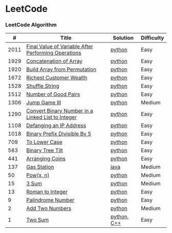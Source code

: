 LeetCode
========

### LeetCode Algorithm

| #    | Title                                                                                                                                     | Solution                                                                                                                 | Difficulty |
|------|-------------------------------------------------------------------------------------------------------------------------------------------|--------------------------------------------------------------------------------------------------------------------------|------------|
| 2011 | [Final Value of Variable After Performing Operations](https://leetcode.com/problems/final-value-of-variable-after-performing-operations/) | [python](Algorithms/python/FinalValueOfVariableAfterPerformingOperations/FinalValueofVariableAfterPerformingOperations.py) | Easy       |                                                                            
| 1929 | [Concatenation of Array](https://leetcode.com/problems/concatenation-of-array/)                                                           | [python](Algorithms/python/ConcatenationOfArray/ConcatenationOfArray.py)                                                 | Easy       |
| 1920 | [Build Array from Permutation](https://leetcode.com/problems/build-array-from-permutation/)                                               | [python](Algorithms/python/BuildArrayfromPermutation/BuildArrayfromPermutation.py)                                       | Easy       |
| 1672 | [Richest Customer Wealth](https://leetcode.com/problems/richest-customer-wealth)                                                          | [python](Algorithms/python/RichestCustomerWealth/RichestCustomerWealth.py)                                               | Easy       |
| 1528 | [Shuffle String](https://leetcode.com/problems/shuffle-string)                                                                            | [python]()                                                                                                               | Easy       |
| 1512 | [Number of Good Pairs](https://leetcode.com/problems/number-of-good-pairs)                                                                | [python]()                                                                                                               | Easy       |
| 1306 | [Jump Game III](https://leetcode.com/problems/jump-game-iii)                                                                              | [python](Algorithms/python/JumpGameIII/JumpGameIII.py)                                                                   | Medium     |                                                                        
| 1290 | [Convert Binary Number in a Linked List to Integer](https://leetcode.com/problems/convert-binary-number-in-a-linked-list-to-integer/)     | [python](Algorithms/python/1290.ConvertBinaryNumberinaLinkedListtoInteger.py)                                            | Easy       |
| 1108 | [Defanging an IP Address](https://leetcode.com/problems/defanging-an-ip-address)                                                          | [python](Algorithms/python/DefanginganIPAddress/DefangingAnIPAddress.py)                                                 | Easy       |
| 1018 | [Binary Prefix Divisible By 5](https://leetcode.com/problems/binary-prefix-divisible-by-5/)                                               | [python](Algorithms/python/BinaryPrefixDivisibleBy5/BinaryPrefixDivisibleBy5.py)                                         | Easy       |    
| 709  | [To Lower Case](https://leetcode.com/problems/to-lower-case)                                                                              | [python](Algorithms/python/ToLowerCase/ToLowerCase.py)                                                                   | Easy       |
| 563  | [Binary Tree Tilt](https://leetcode.com/problems/binary-tree-tilt)                                                                        | [python](Algorithms/python/BinaryTreeTilt/BinaryTreeTilt.py)                                                             | Easy       |
| 441  | [Arranging Coins](https://leetcode.com/problems/arranging-coins/)                                                                         | [python](Algorithms/python/441-arranging-coins.py)                                                                       | Easy       |
| 137  | [Gas Station](https://leetcode.com/problems/gas-station/)                                                                                 | [java](Algorithms/Java/Gas_Station.java)                                                                               | Medium     | 
| 50   | [Pow(x, n)](https://leetcode.com/problems/powx-n)                                                                                         | [python](Algorithms/python/Pow(x,n)/pow(x,n).py)                                                                         | Medium     |
| 15   | [3 Sum](https://leetcode.com/problems/3sum/)                                                                                              | [python](Algorithms/python/3Sum.py)                                                                                      | Medium     |
| 13   | [Roman to Integer](https://leetcode.com/problems/roman-to-integer/)                                                                       | [python](Algorithms/python/RomanToInteger/roman2integer.py)                                                              | Easy       |
| 9    | [Palindrome Number](https://leetcode.com/problems/palindrome-number)                                                                      | [python](Algorithms/python/PalindromeNumber/PalindromeNumber.py)                                                         | Easy       |
| 2    | [Add Two Numbers](https://leetcode.com/problems/add-two-numbers/)                                                                         | [python](Algorithms/python/AddTwoNumbers/AddTwoNumbers.py)                                                               | Medium     |
| 1    | [Two Sum](https://leetcode.com/problems/two-sum/)                                                                                         | [python](Algorithms/python/TwoSum/Two_Sum.py), [C++](Algorithms/C++/TwoSum/twoSum.cpp)                                   | Easy       | 

 


 
